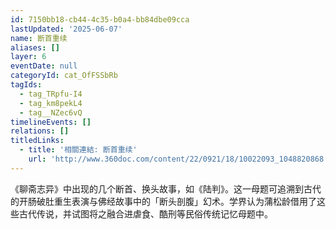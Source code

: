 ```yaml
---
id: 7150bb18-cb44-4c35-b0a4-bb84dbe09cca
lastUpdated: '2025-06-07'
name: 断首重续
aliases: []
layer: 6
eventDate: null
categoryId: cat_OfFSSbRb
tagIds:
  - tag_TRpfu-I4
  - tag_km8pekL4
  - tag__NZec6vQ
timelineEvents: []
relations: []
titledLinks:
  - title: '相關連結: 断首重续'
    url: 'http://www.360doc.com/content/22/0921/18/10022093_1048820868.shtml'
---
```

《聊斋志异》中出现的几个断首、换头故事，如《陆判》。这一母题可追溯到古代的开肠破肚重生表演与佛经故事中的「断头剖腹」幻术。学界认为蒲松龄借用了这些古代传说，并试图将之融合进虐食、酷刑等民俗传统记忆母题中。
